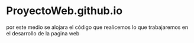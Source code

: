 # ProyectoWeb.github.io
por este medio se alojara el código que realicemos lo que trabajaremos en el desarrollo de la pagina web
